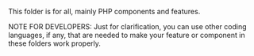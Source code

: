 This folder is for all, mainly PHP components and features.

NOTE FOR DEVELOPERS: Just for clarification, you can use other coding languages, if any, that are needed to make your feature or component in these folders work properly.
